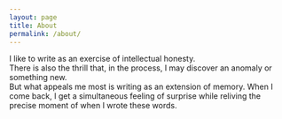```yaml
---
layout: page
title: About
permalink: /about/
---
```


I like to write as an exercise of intellectual honesty.  
There is also the thrill that, in the process, I may discover an anomaly or something new.  
But what appeals me most is writing as an extension of memory. When I come back, I get a simultaneous feeling of surprise while reliving the precise moment of when I wrote these words.

